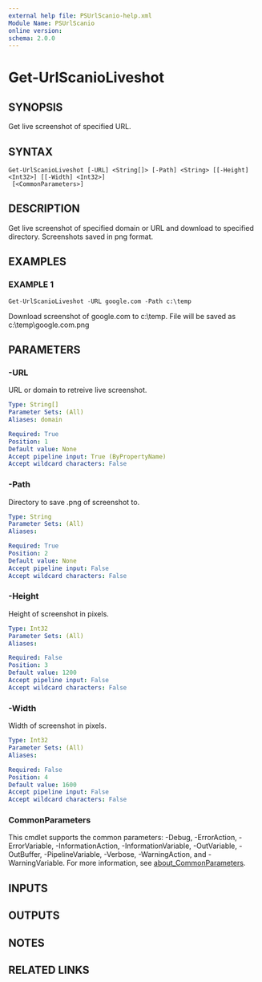```yaml
---
external help file: PSUrlScanio-help.xml
Module Name: PSUrlScanio
online version:
schema: 2.0.0
---
```


# Get-UrlScanioLiveshot

## SYNOPSIS
Get live screenshot of specified URL.

## SYNTAX

```
Get-UrlScanioLiveshot [-URL] <String[]> [-Path] <String> [[-Height] <Int32>] [[-Width] <Int32>]
 [<CommonParameters>]
```

## DESCRIPTION
Get live screenshot of specified domain or URL and download to specified directory.
Screenshots saved in png format.

## EXAMPLES

### EXAMPLE 1
```
Get-UrlScanioLiveshot -URL google.com -Path c:\temp
```

Download screenshot of google.com to c:\temp.
File will be saved as c:\temp\google.com.png

## PARAMETERS

### -URL
URL or domain to retreive live screenshot.

```yaml
Type: String[]
Parameter Sets: (All)
Aliases: domain

Required: True
Position: 1
Default value: None
Accept pipeline input: True (ByPropertyName)
Accept wildcard characters: False
```

### -Path
Directory to save .png of screenshot to.

```yaml
Type: String
Parameter Sets: (All)
Aliases:

Required: True
Position: 2
Default value: None
Accept pipeline input: False
Accept wildcard characters: False
```

### -Height
Height of screenshot in pixels.

```yaml
Type: Int32
Parameter Sets: (All)
Aliases:

Required: False
Position: 3
Default value: 1200
Accept pipeline input: False
Accept wildcard characters: False
```

### -Width
Width of screenshot in pixels.

```yaml
Type: Int32
Parameter Sets: (All)
Aliases:

Required: False
Position: 4
Default value: 1600
Accept pipeline input: False
Accept wildcard characters: False
```

### CommonParameters
This cmdlet supports the common parameters: -Debug, -ErrorAction, -ErrorVariable, -InformationAction, -InformationVariable, -OutVariable, -OutBuffer, -PipelineVariable, -Verbose, -WarningAction, and -WarningVariable. For more information, see [about_CommonParameters](http://go.microsoft.com/fwlink/?LinkID=113216).

## INPUTS

## OUTPUTS

## NOTES

## RELATED LINKS

